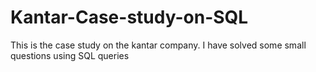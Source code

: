 # Kantar-Case-study-on-SQL
This is the case study on the kantar company. I have solved some small questions using SQL queries 
